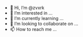 - 👋 Hi, I’m @zvxrk
- 👀 I’m interested in ... 
- 🌱 I’m currently learning ... 
- 💞️ I’m looking to collaborate on ...
- 📫 How to reach me ... 

<!---
zvxrk/zvxrk is a ✨ special ✨ repository because its `README.md` (this file) appears on your GitHub profile.
You can click the Preview link to take a look at your changes.
---> 
